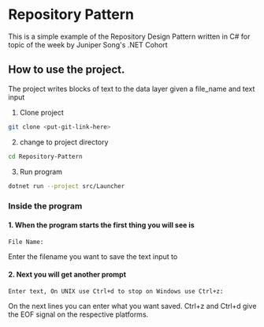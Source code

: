 # Repository Pattern
This is a simple example of the Repository Design Pattern written in C# for topic of the week by Juniper Song's .NET Cohort
## How to use the project.
The project writes blocks of text to the data layer given a file_name and text input
1. Clone project
```bash
git clone <put-git-link-here>
```
2. change to project directory
```bash
cd Repository-Pattern
```
3. Run program
```bash
dotnet run --project src/Launcher
```
### Inside the program
#### 1. When the program starts the first thing you will see is
```
File Name: 
```
Enter the filename you want to save the text input to
#### 2. Next you will get another prompt 
```
Enter text, On UNIX use Ctrl+d to stop on Windows use Ctrl+z:
```
On the next lines you can enter what you want saved. Ctrl+z and Ctrl+d give the EOF signal on the respective platforms.